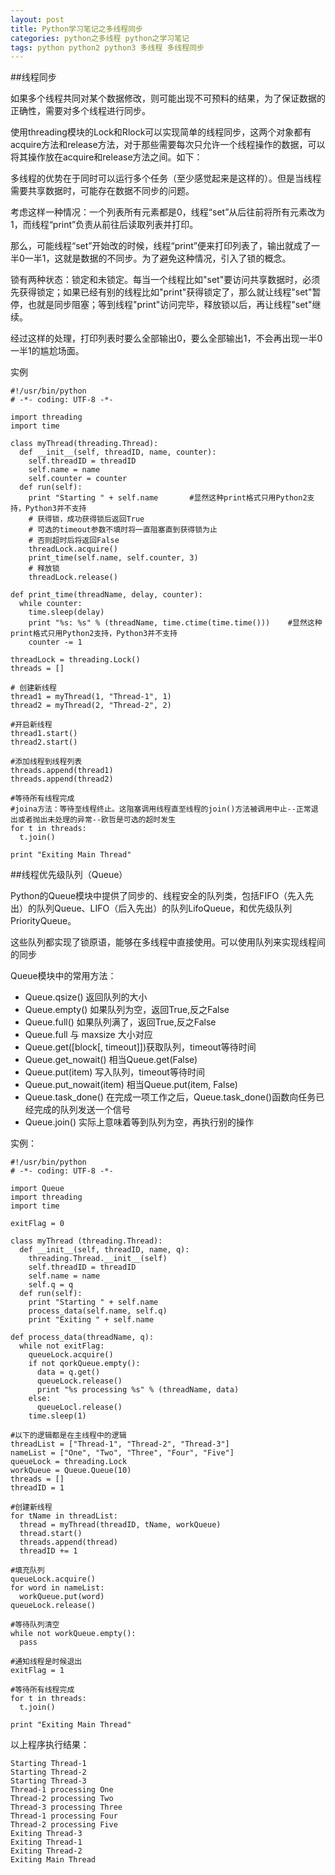 ```yaml
---
layout: post
title: Python学习笔记之多线程同步
categories: python之多线程 python之学习笔记 
tags: python python2 python3 多线程 多线程同步
---
```


##线程同步

如果多个线程共同对某个数据修改，则可能出现不可预料的结果，为了保证数据的正确性，需要对多个线程进行同步。

使用threading模块的Lock和Rlock可以实现简单的线程同步，这两个对象都有acquire方法和release方法，对于那些需要每次只允许一个线程操作的数据，可以将其操作放在acquire和release方法之间。如下：

多线程的优势在于同时可以运行多个任务（至少感觉起来是这样的）。但是当线程需要共享数据时，可能存在数据不同步的问题。

考虑这样一种情况：一个列表所有元素都是0，线程“set”从后往前将所有元素改为1，而线程“print”负责从前往后读取列表并打印。

那么，可能线程“set”开始改的时候，线程“print”便来打印列表了，输出就成了一半0一半1，这就是数据的不同步。为了避免这种情况，引入了锁的概念。 

锁有两种状态：锁定和未锁定。每当一个线程比如"set"要访问共享数据时，必须先获得锁定；如果已经有别的线程比如"print"获得锁定了，那么就让线程"set"暂停，也就是同步阻塞；等到线程"print"访问完毕，释放锁以后，再让线程"set"继续。

经过这样的处理，打印列表时要么全部输出0，要么全部输出1，不会再出现一半0一半1的尴尬场面。

实例

```
#!/usr/bin/python
# -*- coding: UTF-8 -*-

import threading
import time

class myThread(threading.Thread):
  def __init__(self, threadID, name, counter):
    self.threadID = threadID
    self.name = name
    self.counter = counter
  def run(self):
    print "Starting " + self.name       #显然这种print格式只用Python2支持，Python3并不支持
    # 获得锁，成功获得锁后返回True
    # 可选的timeout参数不填时将一直阻塞直到获得锁为止
    # 否则超时后将返回False
    threadLock.acquire()
    print_time(self.name, self.counter, 3)
    # 释放锁
    threadLock.release()
    
def print_time(threadName, delay, counter):
  while counter:
    time.sleep(delay)
    print "%s: %s" % (threadName, time.ctime(time.time()))    #显然这种print格式只用Python2支持，Python3并不支持
    counter -= 1
    
threadLock = threading.Lock()
threads = []

# 创建新线程
thread1 = myThread(1, "Thread-1", 1)
thread2 = myThread(2, "Thread-2", 2)

#开启新线程
thread1.start()
thread2.start()

#添加线程到线程列表
threads.append(thread1)
threads.append(thread2)

#等待所有线程完成
#joina方法：等待至线程终止。这阻塞调用线程直至线程的join()方法被调用中止--正常退出或者抛出未处理的异常--欧哲是可选的超时发生
for t in threads:
  t.join()
  
print "Exiting Main Thread"
```

##线程优先级队列（Queue）

Python的Queue模块中提供了同步的、线程安全的队列类，包括FIFO（先入先出）的队列Queue、LIFO（后入先出）的队列LifoQueue，和优先级队列PriorityQueue。

这些队列都实现了锁原语，能够在多线程中直接使用。可以使用队列来实现线程间的同步

Queue模块中的常用方法：

* Queue.qsize() 返回队列的大小
* Queue.empty() 如果队列为空，返回True,反之False 
* Queue.full() 如果队列满了，返回True,反之False
* Queue.full 与 maxsize 大小对应 
* Queue.get([block[, timeout]])获取队列，timeout等待时间 
* Queue.get_nowait() 相当Queue.get(False)
* Queue.put(item) 写入队列，timeout等待时间 
* Queue.put_nowait(item) 相当Queue.put(item, False)
* Queue.task_done() 在完成一项工作之后，Queue.task_done()函数向任务已经完成的队列发送一个信号
* Queue.join() 实际上意味着等到队列为空，再执行别的操作

实例：

```
#!/usr/bin/python
# -*- coding: UTF-8 -*-

import Queue
import threading
import time

exitFlag = 0

class myThread (threading.Thread):
  def __init__(self, threadID, name, q):
    threading.Thread.__init__(self)
    self.threadID = threadID
    self.name = name
    self.q = q
  def run(self):
    print "Starting " + self.name
    process_data(self.name, self.q)
    print "Exiting " + self.name
  
def process_data(threadName, q):
  while not exitFlag:
    queueLock.acquire()
    if not qorkQueue.empty():
      data = q.get()
      queueLock.release()
      print "%s processing %s" % (threadName, data)
    else:
      queueLocl.release()
    time.sleep(1)
    
#以下的逻辑都是在主线程中的逻辑
threadList = ["Thread-1", "Thread-2", "Thread-3"]
nameList = ["One", "Two", "Three", "Four", "Five"]
queueLock = threading.Lock
workQueue = Queue.Queue(10)
threads = []
threadID = 1

#创建新线程
for tName in threadList:
  thread = myThread(threadID, tName, workQueue)
  thread.start()
  threads.append(thread)
  threadID += 1
  
#填充队列
queueLock.acquire()
for word in nameList:
  workQueue.put(word)
queueLock.release()

#等待队列清空
while not workQueue.empty():
  pass
  
#通知线程是时候退出
exitFlag = 1

#等待所有线程完成
for t in threads:
  t.join()

print "Exiting Main Thread"
```

以上程序执行结果：

```
Starting Thread-1
Starting Thread-2
Starting Thread-3
Thread-1 processing One
Thread-2 processing Two
Thread-3 processing Three
Thread-1 processing Four
Thread-2 processing Five
Exiting Thread-3
Exiting Thread-1
Exiting Thread-2
Exiting Main Thread
```
